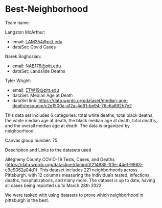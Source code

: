# Best-Neighborhood

Team name:

Langston McArthur:
  - email: LAM354@pitt.edu
  - dataSet: Covid Cases

Narek Boghosian: 
  - email: NAB176@pitt.edu
  - dataSet: Landslide Deaths

Tyler Wright: 
  - email: ETW19@pitt.edu
  - dataSet: Median Age at Death
  - dataSet link: https://data.wprdc.org/dataset/median-age-death/resource/c2e1500a-a12a-4e91-be94-76c6a892b7e2

This data set includes 6 categories: total white deaths, total black deaths, the white median age at death, the black median age at death, total deaths, and the overall median age at death. The data is organized by neighborhood.

Canvas group number: 75

Description and Links to the datasets used

Allegheny County COVID-19 Tests, Cases, and Deaths (https://data.wprdc.org/datastore/dump/0f214885-ff3e-44e1-9963-e9e9062a04d1):
This dataset includes 221 neighborhoods across Pittsburgh, with 12 columns measuring the individuals tested, infections, deaths, hospitalizations, and many more. The dataset is up to date, having all cases being reported up to March 28th 2022. 

We were tasked with using datasets to prove which neighborhood in pittsburgh is the best.
